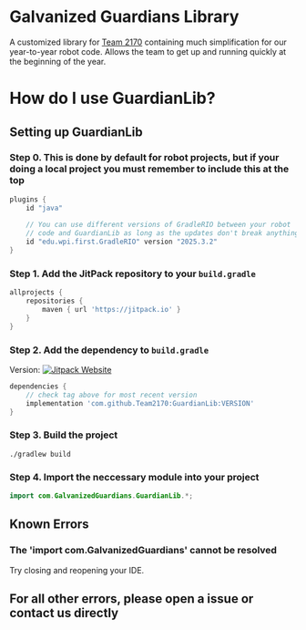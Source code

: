 # Galvanized Guardians Library

A customized library for [Team 2170](https://github.com/Team2170) containing much simplification for our year-to-year robot code. Allows the team to get up and running quickly at the beginning of the year.

# How do I use GuardianLib?

## Setting up GuardianLib

### Step 0. This is done by default for robot projects, but if your doing a local project you must remember to include this at the top
```gradle
plugins {
    id "java"
    
    // You can use different versions of GradleRIO between your robot
    // code and GuardianLib as long as the updates don't break anything
    id "edu.wpi.first.GradleRIO" version "2025.3.2"
}
```

### Step 1. Add the JitPack repository to your `build.gradle`

```gradle
allprojects {
    repositories {
        maven { url 'https://jitpack.io' }
    }
}
```

### Step 2. Add the dependency to `build.gradle`
 
 Version: [![Jitpack Website](https://jitpack.io/v/Team2170/GuardianLib.svg)](https://jitpack.io/#Team2170/GuardianLib)
```gradle
dependencies {
    // check tag above for most recent version
    implementation 'com.github.Team2170:GuardianLib:VERSION'
}
```

### Step 3. Build the project

```dos
./gradlew build
```

### Step 4. Import the neccessary module into your project

```java
import com.GalvanizedGuardians.GuardianLib.*;
```

## Known Errors

### The 'import com.GalvanizedGuardians' cannot be resolved

Try closing and reopening your IDE.

## For all other errors, please open a issue or contact us directly
